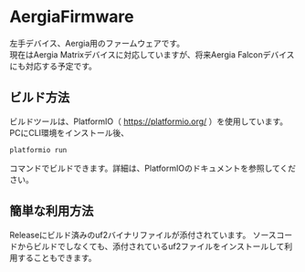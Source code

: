 # AergiaFirmware
左手デバイス、Aergia用のファームウェアです。  
現在はAergia Matrixデバイスに対応していますが、将来Aergia Falconデバイスにも対応する予定です。

## ビルド方法
ビルドツールは、PlatformIO（ https://platformio.org/ ）を使用しています。
PCにCLI環境をインストール後、

```
platformio run
```

コマンドでビルドできます。詳細は、PlatformIOのドキュメントを参照してください。

## 簡単な利用方法
Releaseにビルド済みのuf2バイナリファイルが添付されています。
ソースコードからビルドでしなくても、添付されているuf2ファイルをインストールして利用することもできます。

